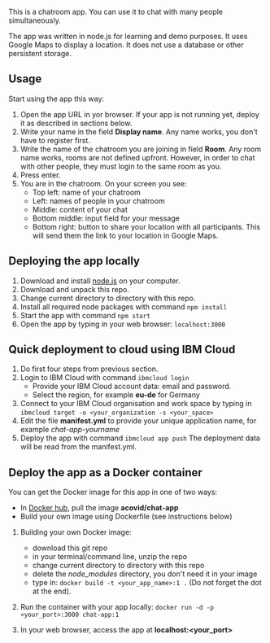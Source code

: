 This is a chatroom app. You can use it to chat with many people simultaneously.

The app was written in node.js for learning and demo purposes. It uses Google Maps to display a location. It does not use a database or other persistent storage.

## Usage
Start using the app this way:
1. Open the app URL in yor browser. If your app is not running yet, deploy it as described in sections below. 
2. Write your name in the field **Display name**. Any name works, you don't have to register first.
3. Write the name of the chatroom you are joining in field **Room**. Any room name works, rooms are not defined upfront. However, in order to chat with other people, they must login to the same room as you.
4. Press enter. 
5. You are in the chatroom. On your screen you see:
   * Top left: name of your chatroom
   * Left: names of people in your chatroom
   * Middle: content of your chat
   * Bottom middle: input field for your message
   * Bottom right: button to share your location with all participants. This will send them the link to your location in Google Maps.

## Deploying the app locally 

1. Download and install [node.js](https://nodejs.org/en/download/) on your computer. 
2. Download and unpack this repo.
3. Change current directory to directory with this repo.
4. Install all required node packages with command 
   `npm install`
5. Start the app with command `npm start`
6. Open the app by typing in your web browser: `localhost:3000`
   
## Quick deployment to cloud using IBM Cloud

1. Do first four steps from previous section.
2. Login to IBM Cloud with command 
   `ibmcloud login`
   * Provide your IBM Cloud account data: email and password.
   * Select the region, for example **eu-de** for Germany
3. Connect to your IBM Cloud organisation and work space by typing in
   `ibmcloud target -o <your_organization -s <your_space>` 
4. Edit the file **manifest.yml** to provide your unique application name, for example *chat-app-yourname*
5. Deploy the app with command 
   `ibmcloud app push`
    The deployment data will be read from the manifest.yml.

## Deploy the app as a Docker container

You can get the Docker image for this app in one of two ways:
   *  In [Docker hub](https://hub.docker.com), pull the image **acovid/chat-app**
   *  Build your own image using Dockerfile (see instructions below) 

1. Building your own Docker image:
   * download this git repo
   * in your terminal/command line, unzip the repo
   * change current directory to directory with this repo
   * delete the *node_modules* directory, you don't need it in your image
   * type in: `docker build -t <your_app_name>:1 .` (Do not forget the dot at the end). 

2. Run the container with your app locally: `docker run -d -p <your_port>:3000 chat-app:1`

3. In your web browser, access the app at **localhost:<your_port>**

